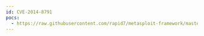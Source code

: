 ```yaml
---
id: CVE-2014-8791
pocs:
  - https://raw.githubusercontent.com/rapid7/metasploit-framework/master/modules/exploits/unix/webapp/tuleap_unserialize_exec.rb
---
```

